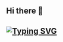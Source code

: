 ## Hi there 👋
## [![Typing SVG](https://readme-typing-svg.demolab.com/?lines=Hi+there+👋;my+name+is+glebchik)](https://git.io/typing-svg)
